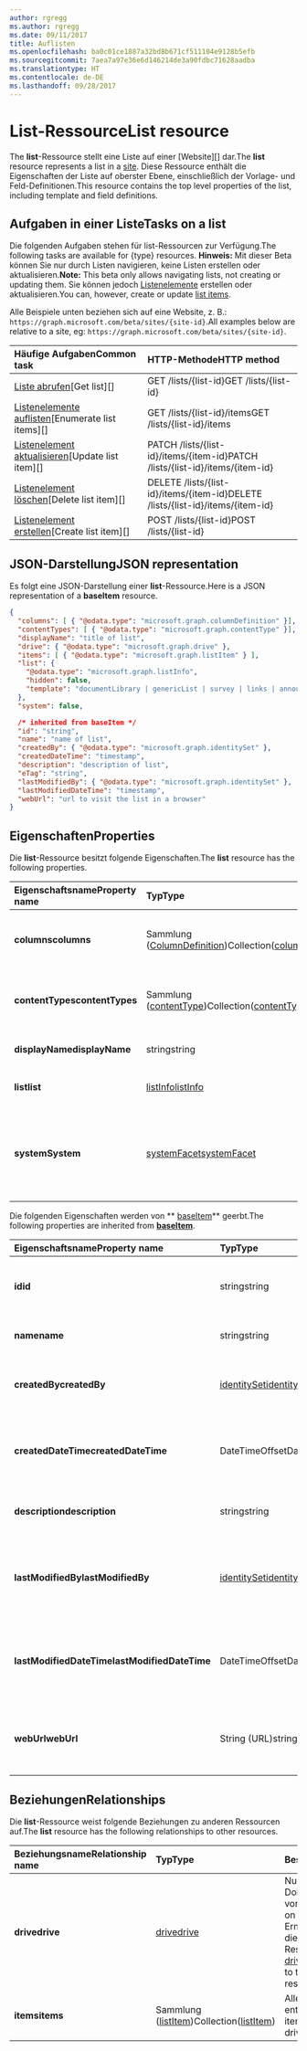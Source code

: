 ```yaml
---
author: rgregg
ms.author: rgregg
ms.date: 09/11/2017
title: Auflisten
ms.openlocfilehash: ba0c01ce1887a32bd8b671cf511104e9128b5efb
ms.sourcegitcommit: 7aea7a97e36e6d146214de3a90fdbc71628aadba
ms.translationtype: HT
ms.contentlocale: de-DE
ms.lasthandoff: 09/28/2017
---
```

# <a name="list-resource"></a><span data-ttu-id="d53ed-102">List-Ressource</span><span class="sxs-lookup"><span data-stu-id="d53ed-102">List resource</span></span>

<span data-ttu-id="d53ed-103">The **list**-Ressource stellt eine Liste auf einer [Website][] dar.</span><span class="sxs-lookup"><span data-stu-id="d53ed-103">The **list** resource represents a list in a [site][].</span></span>
<span data-ttu-id="d53ed-104">Diese Ressource enthält die Eigenschaften der Liste auf oberster Ebene, einschließlich der Vorlage- und Feld-Definitionen.</span><span class="sxs-lookup"><span data-stu-id="d53ed-104">This resource contains the top level properties of the list, including template and field definitions.</span></span>

## <a name="tasks-on-a-list"></a><span data-ttu-id="d53ed-105">Aufgaben in einer Liste</span><span class="sxs-lookup"><span data-stu-id="d53ed-105">Tasks on a list</span></span>

<span data-ttu-id="d53ed-106">Die folgenden Aufgaben stehen für list-Ressourcen zur Verfügung.</span><span class="sxs-lookup"><span data-stu-id="d53ed-106">The following tasks are available for {type} resources.</span></span>
<span data-ttu-id="d53ed-107">**Hinweis:** Mit dieser Beta können Sie nur durch Listen navigieren, keine Listen erstellen oder aktualisieren.</span><span class="sxs-lookup"><span data-stu-id="d53ed-107">**Note:** This beta only allows navigating lists, not creating or updating them.</span></span>
<span data-ttu-id="d53ed-108">Sie können jedoch [Listenelemente][listItem] erstellen oder aktualisieren.</span><span class="sxs-lookup"><span data-stu-id="d53ed-108">You can, however, create or update [list items][listItem].</span></span>

<span data-ttu-id="d53ed-109">Alle Beispiele unten beziehen sich auf  eine Website, z. B.: `https://graph.microsoft.com/beta/sites/{site-id}`.</span><span class="sxs-lookup"><span data-stu-id="d53ed-109">All examples below are relative to a site, eg: `https://graph.microsoft.com/beta/sites/{site-id}`.</span></span>

| <span data-ttu-id="d53ed-110">Häufige Aufgaben</span><span class="sxs-lookup"><span data-stu-id="d53ed-110">Common task</span></span>               | <span data-ttu-id="d53ed-111">HTTP-Methode</span><span class="sxs-lookup"><span data-stu-id="d53ed-111">HTTP method</span></span>
|:--------------------------|:------------------------------
| <span data-ttu-id="d53ed-112">[Liste abrufen][]</span><span class="sxs-lookup"><span data-stu-id="d53ed-112">[Get list][]</span></span>              | <span data-ttu-id="d53ed-113">GET /lists/{list-id}</span><span class="sxs-lookup"><span data-stu-id="d53ed-113">GET /lists/{list-id}</span></span>
| <span data-ttu-id="d53ed-114">[Listenelemente auflisten][]</span><span class="sxs-lookup"><span data-stu-id="d53ed-114">[Enumerate list items][]</span></span>  | <span data-ttu-id="d53ed-115">GET /lists/{list-id}/items</span><span class="sxs-lookup"><span data-stu-id="d53ed-115">GET /lists/{list-id}/items</span></span>
| <span data-ttu-id="d53ed-116">[Listenelement aktualisieren][]</span><span class="sxs-lookup"><span data-stu-id="d53ed-116">[Update list item][]</span></span>      | <span data-ttu-id="d53ed-117">PATCH /lists/{list-id}/items/{item-id}</span><span class="sxs-lookup"><span data-stu-id="d53ed-117">PATCH /lists/{list-id}/items/{item-id}</span></span>
| <span data-ttu-id="d53ed-118">[Listenelement löschen][]</span><span class="sxs-lookup"><span data-stu-id="d53ed-118">[Delete list item][]</span></span>      | <span data-ttu-id="d53ed-119">DELETE /lists/{list-id}/items/{item-id}</span><span class="sxs-lookup"><span data-stu-id="d53ed-119">DELETE /lists/{list-id}/items/{item-id}</span></span>
| <span data-ttu-id="d53ed-120">[Listenelement erstellen][]</span><span class="sxs-lookup"><span data-stu-id="d53ed-120">[Create list item][]</span></span>      | <span data-ttu-id="d53ed-121">POST /lists/{list-id}</span><span class="sxs-lookup"><span data-stu-id="d53ed-121">POST /lists/{list-id}</span></span>

[Liste abrufen]: ../api/list_get.md
[Listenelemente auflisten]: ../api/listitem_list.md
[Listenelement aktualisieren]: ../api/listItem_update.md
[Listenelement löschen]: ../api/listItem_delete.md
[Listenelement erstellen]: ../api/listItem_create.md

## <a name="json-representation"></a><span data-ttu-id="d53ed-127">JSON-Darstellung</span><span class="sxs-lookup"><span data-stu-id="d53ed-127">JSON representation</span></span>

<span data-ttu-id="d53ed-128">Es folgt eine JSON-Darstellung einer **list**-Ressource.</span><span class="sxs-lookup"><span data-stu-id="d53ed-128">Here is a JSON representation of a **baseItem** resource.</span></span>

<!-- { "blockType": "resource", 
       "@odata.type": "microsoft.graph.list",
       "keyProperty": "id", 
       "optionalProperties": [ "items", "drive"] } -->

```json
{
  "columns": [ { "@odata.type": "microsoft.graph.columnDefinition" }],
  "contentTypes": [ { "@odata.type": "microsoft.graph.contentType" }],
  "displayName": "title of list",
  "drive": { "@odata.type": "microsoft.graph.drive" },
  "items": [ { "@odata.type": "microsoft.graph.listItem" } ],
  "list": {
    "@odata.type": "microsoft.graph.listInfo",
    "hidden": false,
    "template": "documentLibrary | genericList | survey | links | announcements | contacts ..."
  },
  "system": false,

  /* inherited from baseItem */
  "id": "string",
  "name": "name of list",
  "createdBy": { "@odata.type": "microsoft.graph.identitySet" },
  "createdDateTime": "timestamp",
  "description": "description of list",
  "eTag": "string",
  "lastModifiedBy": { "@odata.type": "microsoft.graph.identitySet" },
  "lastModifiedDateTime": "timestamp",
  "webUrl": "url to visit the list in a browser"
}
```

## <a name="properties"></a><span data-ttu-id="d53ed-129">Eigenschaften</span><span class="sxs-lookup"><span data-stu-id="d53ed-129">Properties</span></span>

<span data-ttu-id="d53ed-130">Die **list**-Ressource besitzt folgende Eigenschaften.</span><span class="sxs-lookup"><span data-stu-id="d53ed-130">The **list** resource has the following properties.</span></span>

| <span data-ttu-id="d53ed-131">Eigenschaftsname</span><span class="sxs-lookup"><span data-stu-id="d53ed-131">Property name</span></span>    | <span data-ttu-id="d53ed-132">Typ</span><span class="sxs-lookup"><span data-stu-id="d53ed-132">Type</span></span>                             | <span data-ttu-id="d53ed-133">Beschreibung</span><span class="sxs-lookup"><span data-stu-id="d53ed-133">Description</span></span>
|:-----------------|:---------------------------------|:---------------------------
| <span data-ttu-id="d53ed-134">**columns**</span><span class="sxs-lookup"><span data-stu-id="d53ed-134">**columns**</span></span>      | <span data-ttu-id="d53ed-135">Sammlung ([ColumnDefinition][])</span><span class="sxs-lookup"><span data-stu-id="d53ed-135">Collection([columnDefinition][])</span></span> | <span data-ttu-id="d53ed-136">Die Sammlung von Felddefinitionen für diese Liste.</span><span class="sxs-lookup"><span data-stu-id="d53ed-136">The collection of field definitions for this list.</span></span>
| <span data-ttu-id="d53ed-137">**contentTypes**</span><span class="sxs-lookup"><span data-stu-id="d53ed-137">**contentTypes**</span></span> | <span data-ttu-id="d53ed-138">Sammlung ([contentType][])</span><span class="sxs-lookup"><span data-stu-id="d53ed-138">Collection([contentType][])</span></span>      | <span data-ttu-id="d53ed-139">Die Sammlung von in dieser Liste enthaltenen content-Typen.</span><span class="sxs-lookup"><span data-stu-id="d53ed-139">The collection of content types present in this list.</span></span>
| <span data-ttu-id="d53ed-140">**displayName**</span><span class="sxs-lookup"><span data-stu-id="d53ed-140">**displayName**</span></span>  | <span data-ttu-id="d53ed-141">string</span><span class="sxs-lookup"><span data-stu-id="d53ed-141">string</span></span>                           | <span data-ttu-id="d53ed-142">Der anzeigbare Titel der Liste.</span><span class="sxs-lookup"><span data-stu-id="d53ed-142">The new title of the list.</span></span>
| <span data-ttu-id="d53ed-143">**list**</span><span class="sxs-lookup"><span data-stu-id="d53ed-143">**list**</span></span>         | <span data-ttu-id="d53ed-144">[listInfo][]</span><span class="sxs-lookup"><span data-stu-id="d53ed-144">[listInfo][]</span></span>                     | <span data-ttu-id="d53ed-145">Weitere Details über die Liste.</span><span class="sxs-lookup"><span data-stu-id="d53ed-145">Provides additional details about the list.</span></span>
| <span data-ttu-id="d53ed-146">**system**</span><span class="sxs-lookup"><span data-stu-id="d53ed-146">**System**</span></span>       | <span data-ttu-id="d53ed-147">[systemFacet][]</span><span class="sxs-lookup"><span data-stu-id="d53ed-147">[systemFacet][]</span></span>                  | <span data-ttu-id="d53ed-148">Falls vorhanden, gibt an, dass es sich um eine vom System verwaltete Liste handelt.</span><span class="sxs-lookup"><span data-stu-id="d53ed-148">If present, indicates that this is a system-managed list.</span></span> <span data-ttu-id="d53ed-149">Schreibgeschützt.</span><span class="sxs-lookup"><span data-stu-id="d53ed-149">Read-only.</span></span>

<span data-ttu-id="d53ed-150">Die folgenden Eigenschaften werden von  ** [baseItem][]** geerbt.</span><span class="sxs-lookup"><span data-stu-id="d53ed-150">The following properties are inherited from **[baseItem][]**.</span></span>

| <span data-ttu-id="d53ed-151">Eigenschaftsname</span><span class="sxs-lookup"><span data-stu-id="d53ed-151">Property name</span></span>            | <span data-ttu-id="d53ed-152">Typ</span><span class="sxs-lookup"><span data-stu-id="d53ed-152">Type</span></span>             | <span data-ttu-id="d53ed-153">Beschreibung</span><span class="sxs-lookup"><span data-stu-id="d53ed-153">Description</span></span>
|:-------------------------|:-----------------|:-------------------------------
| <span data-ttu-id="d53ed-154">**id**</span><span class="sxs-lookup"><span data-stu-id="d53ed-154">**id**</span></span>                   | <span data-ttu-id="d53ed-155">string</span><span class="sxs-lookup"><span data-stu-id="d53ed-155">string</span></span>           | <span data-ttu-id="d53ed-p104">Der eindeutige Bezeichner des Elements. Schreibgeschützt.</span><span class="sxs-lookup"><span data-stu-id="d53ed-p104">The unique identifier of the item. Read-only.</span></span>
| <span data-ttu-id="d53ed-158">**name**</span><span class="sxs-lookup"><span data-stu-id="d53ed-158">**name**</span></span>                 | <span data-ttu-id="d53ed-159">string</span><span class="sxs-lookup"><span data-stu-id="d53ed-159">string</span></span>           | <span data-ttu-id="d53ed-160">Der Name des Elements.</span><span class="sxs-lookup"><span data-stu-id="d53ed-160">The name of the item.</span></span>
| <span data-ttu-id="d53ed-161">**createdBy**</span><span class="sxs-lookup"><span data-stu-id="d53ed-161">**createdBy**</span></span>            | <span data-ttu-id="d53ed-162">[identitySet][]</span><span class="sxs-lookup"><span data-stu-id="d53ed-162">[identitySet][]</span></span>  | <span data-ttu-id="d53ed-163">Die Identität des Erstellers dieses Elements.</span><span class="sxs-lookup"><span data-stu-id="d53ed-163">Identity of the creator of this item.</span></span> <span data-ttu-id="d53ed-164">Schreibgeschützt.</span><span class="sxs-lookup"><span data-stu-id="d53ed-164">Read-only.</span></span>
| <span data-ttu-id="d53ed-165">**createdDateTime**</span><span class="sxs-lookup"><span data-stu-id="d53ed-165">**createdDateTime**</span></span>      | <span data-ttu-id="d53ed-166">DateTimeOffset</span><span class="sxs-lookup"><span data-stu-id="d53ed-166">DateTimeOffset</span></span>   | <span data-ttu-id="d53ed-p106">Das Datum und die Uhrzeit der Erstellung des Elements. Schreibgeschützt.</span><span class="sxs-lookup"><span data-stu-id="d53ed-p106">The date and time the item was created. Read-only.</span></span>
| <span data-ttu-id="d53ed-169">**description**</span><span class="sxs-lookup"><span data-stu-id="d53ed-169">**description**</span></span>          | <span data-ttu-id="d53ed-170">string</span><span class="sxs-lookup"><span data-stu-id="d53ed-170">string</span></span>           | <span data-ttu-id="d53ed-171">Der beschreibende Text für das Element.</span><span class="sxs-lookup"><span data-stu-id="d53ed-171">The descriptive text for the site.</span></span>
| <span data-ttu-id="d53ed-172">**lastModifiedBy**</span><span class="sxs-lookup"><span data-stu-id="d53ed-172">**lastModifiedBy**</span></span>       | <span data-ttu-id="d53ed-173">[identitySet][]</span><span class="sxs-lookup"><span data-stu-id="d53ed-173">[identitySet][]</span></span>  | <span data-ttu-id="d53ed-174">Die Identität der Person, die dieses Element zuletzt geändert hat.</span><span class="sxs-lookup"><span data-stu-id="d53ed-174">Identity of the last modifier of this item.</span></span> <span data-ttu-id="d53ed-175">Schreibgeschützt.</span><span class="sxs-lookup"><span data-stu-id="d53ed-175">Read-only.</span></span>
| <span data-ttu-id="d53ed-176">**lastModifiedDateTime**</span><span class="sxs-lookup"><span data-stu-id="d53ed-176">**lastModifiedDateTime**</span></span> | <span data-ttu-id="d53ed-177">DateTimeOffset</span><span class="sxs-lookup"><span data-stu-id="d53ed-177">DateTimeOffset</span></span>   | <span data-ttu-id="d53ed-p108">Das Datum und die Uhrzeit der letzten Änderung des Elements. Schreibgeschützt.</span><span class="sxs-lookup"><span data-stu-id="d53ed-p108">The date and time the item was last modified. Read-only.</span></span>
| <span data-ttu-id="d53ed-180">**webUrl**</span><span class="sxs-lookup"><span data-stu-id="d53ed-180">**webUrl**</span></span>               | <span data-ttu-id="d53ed-181">String (URL)</span><span class="sxs-lookup"><span data-stu-id="d53ed-181">string (url)</span></span>     | <span data-ttu-id="d53ed-p109">URL, über die das Element im Browser angezeigt werden kann. Schreibgeschützt.</span><span class="sxs-lookup"><span data-stu-id="d53ed-p109">URL that displays the item in the browser. Read-only.</span></span>

## <a name="relationships"></a><span data-ttu-id="d53ed-184">Beziehungen</span><span class="sxs-lookup"><span data-stu-id="d53ed-184">Relationships</span></span>

<span data-ttu-id="d53ed-185">Die **list**-Ressource weist folgende Beziehungen zu anderen Ressourcen auf.</span><span class="sxs-lookup"><span data-stu-id="d53ed-185">The **list** resource has the following relationships to other resources.</span></span>

| <span data-ttu-id="d53ed-186">Beziehungsname</span><span class="sxs-lookup"><span data-stu-id="d53ed-186">Relationship name</span></span> | <span data-ttu-id="d53ed-187">Typ</span><span class="sxs-lookup"><span data-stu-id="d53ed-187">Type</span></span>                        | <span data-ttu-id="d53ed-188">Beschreibung</span><span class="sxs-lookup"><span data-stu-id="d53ed-188">Description</span></span>
|:------------------|:----------------------------|:------------------------------
| <span data-ttu-id="d53ed-189">**drive**</span><span class="sxs-lookup"><span data-stu-id="d53ed-189">**drive**</span></span>         | <span data-ttu-id="d53ed-190">[drive][]</span><span class="sxs-lookup"><span data-stu-id="d53ed-190">[drive][]</span></span>                   | <span data-ttu-id="d53ed-191">Nur in Dokumentbibliotheken vorhanden.</span><span class="sxs-lookup"><span data-stu-id="d53ed-191">Only present on document libraries.</span></span> <span data-ttu-id="d53ed-192">Ermöglicht den Zugriff auf die Liste als [drive][]-Ressource mit [driveItems][driveItem].</span><span class="sxs-lookup"><span data-stu-id="d53ed-192">Allows access to the list as a [drive][] resource with [driveItems][driveItem].</span></span>
| <span data-ttu-id="d53ed-193">**items**</span><span class="sxs-lookup"><span data-stu-id="d53ed-193">**items**</span></span>         | <span data-ttu-id="d53ed-194">Sammlung ([listItem][])</span><span class="sxs-lookup"><span data-stu-id="d53ed-194">Collection([listItem][])</span></span>    | <span data-ttu-id="d53ed-195">Alle in der Liste enthaltenen Elemente.</span><span class="sxs-lookup"><span data-stu-id="d53ed-195">All items contained in the drive.</span></span>

[baseItem]: baseItem.md
[contentType]: contentType.md
[drive]: drive.md
[driveItem]: driveItem.md
[columnDefinition]: columnDefinition.md
[identitySet]: identitySet.md
[listInfo]: listInfo.md
[listItem]: listItem.md
[site]: site.md
[systemFacet]: systemFacet.md

<!-- {
  "type": "#page.annotation",
  "description": "",
  "keywords": "",
  "section": "documentation",
  "tocPath": "Resources/Lists",
  "tocBookmarks": {
    "Lists": "#"
  }
} -->
